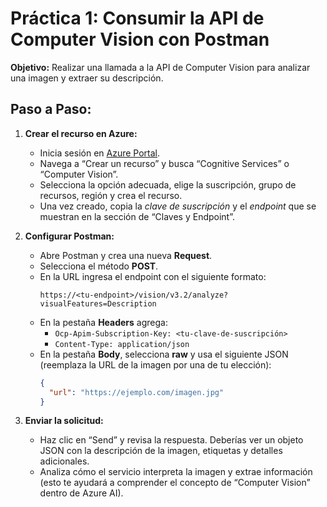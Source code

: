 # Práctica 1: Consumir la API de Computer Vision con Postman  
**Objetivo:** Realizar una llamada a la API de Computer Vision para analizar una imagen y extraer su descripción.

## Paso a Paso:

1. **Crear el recurso en Azure:**
   - Inicia sesión en [Azure Portal](https://portal.azure.com).
   - Navega a “Crear un recurso” y busca “Cognitive Services” o “Computer Vision”.
   - Selecciona la opción adecuada, elige la suscripción, grupo de recursos, región y crea el recurso.
   - Una vez creado, copia la *clave de suscripción* y el *endpoint* que se muestran en la sección de “Claves y Endpoint”.

2. **Configurar Postman:**
   - Abre Postman y crea una nueva **Request**.
   - Selecciona el método **POST**.
   - En la URL ingresa el endpoint con el siguiente formato:  
     ```
     https://<tu-endpoint>/vision/v3.2/analyze?visualFeatures=Description
     ```
   - En la pestaña **Headers** agrega:
     - `Ocp-Apim-Subscription-Key: <tu-clave-de-suscripción>`
     - `Content-Type: application/json`
   - En la pestaña **Body**, selecciona **raw** y usa el siguiente JSON (reemplaza la URL de la imagen por una de tu elección):
     ```json
     {
       "url": "https://ejemplo.com/imagen.jpg"
     }
     ```
3. **Enviar la solicitud:**
   - Haz clic en “Send” y revisa la respuesta. Deberías ver un objeto JSON con la descripción de la imagen, etiquetas y detalles adicionales.
   - Analiza cómo el servicio interpreta la imagen y extrae información (esto te ayudará a comprender el concepto de “Computer Vision” dentro de Azure AI).
